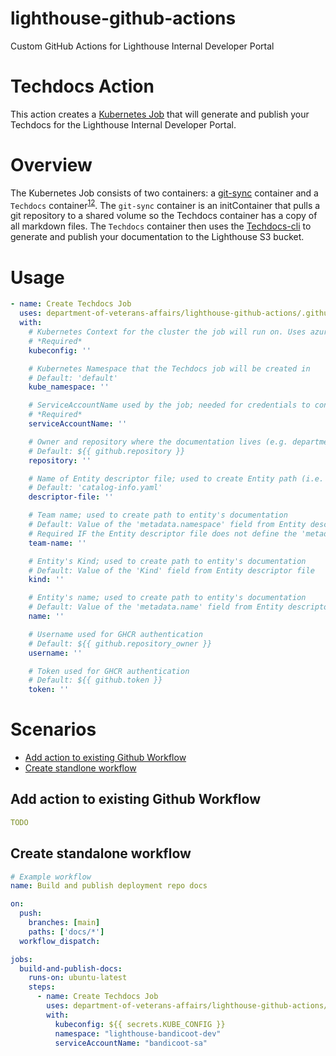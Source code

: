 # lighthouse-github-actions
Custom GitHub Actions for Lighthouse Internal Developer Portal

# Techdocs Action

This action creates a [Kubernetes Job](https://github.com/department-of-veterans-affairs/lighthouse-github-actions/blob/main/example-techdocs-job.yaml) that will generate and publish your Techdocs for the Lighthouse Internal Developer Portal.

# Overview
The Kubernetes Job consists of two containers:  a [git-sync](https://github.com/kubernetes/git-sync) container and a `Techdocs` container<sup>[1](https://github.com/department-of-veterans-affairs/lighthouse-github-actions/pkgs/container/lighthouse-github-actions%2Ftechdocs)[2](https://github.com/department-of-veterans-affairs/lighthouse-github-actions/blob/main/.techdocscontainer/base.Dockerfile)</sup>. The `git-sync` container is an initContainer that pulls a git repository to a shared volume so the Techdocs container has a copy of all markdown files. The `Techdocs` container then uses the [Techdocs-cli](https://backstage.io/docs/features/techdocs/cli) to generate and publish your documentation to the Lighthouse S3 bucket.


# Usage

<!-- start usage -->
```yaml
- name: Create Techdocs Job
  uses: department-of-veterans-affairs/lighthouse-github-actions/.github/actions/techdocs@main
  with:
    # Kubernetes Context for the cluster the job will run on. Uses azure/k8s-set-context@v1
    # *Required*
    kubeconfig: ''

    # Kubernetes Namespace that the Techdocs job will be created in
    # Default: 'default'
    kube_namespace: ''

    # ServiceAccountName used by the job; needed for credentials to connect to S3 bucket.
    # *Required*
    serviceAccountName: ''

    # Owner and repository where the documentation lives (e.g. department-of-veterans-affairs/lighthouse-embark)
    # Default: ${{ github.repository }}
    repository: ''

    # Name of Entity descriptor file; used to create Entity path (i.e. namespace/kind/name)
    # Default: 'catalog-info.yaml'
    descriptor-file: ''

    # Team name; used to create path to entity's documentation
    # Default: Value of the 'metadata.namespace' field from Entity descriptor file
    # Required IF the Entity descriptor file does not define the 'metadata.namespace'
    team-name: ''

    # Entity's Kind; used to create path to entity's documentation
    # Default: Value of the 'Kind' field from Entity descriptor file
    kind: ''

    # Entity's name; used to create path to entity's documentation
    # Default: Value of the 'metadata.name' field from Entity descriptor file
    name: ''

    # Username used for GHCR authentication
    # Default: ${{ github.repository_owner }}
    username: ''

    # Token used for GHCR authentication
    # Default: ${{ github.token }}
    token: ''

```
<!-- end usage -->

# Scenarios
- [Add action to existing Github Workflow](#Add-action-to-existing-Github-Workflow)
- [Create standlone workflow](#Create-standalone-workflow)

## Add action to existing Github Workflow
```yaml
TODO
```

## Create standalone workflow

```yaml
# Example workflow
name: Build and publish deployment repo docs 

on:
  push:
    branches: [main]
    paths: ['docs/*']
  workflow_dispatch:

jobs:
  build-and-publish-docs:
    runs-on: ubuntu-latest
    steps:
      - name: Create Techdocs Job
        uses: department-of-veterans-affairs/lighthouse-github-actions/.github/actions/techdocs@main
        with:
          kubeconfig: ${{ secrets.KUBE_CONFIG }}
          namespace: "lighthouse-bandicoot-dev"
          serviceAccountName: "bandicoot-sa"
```


